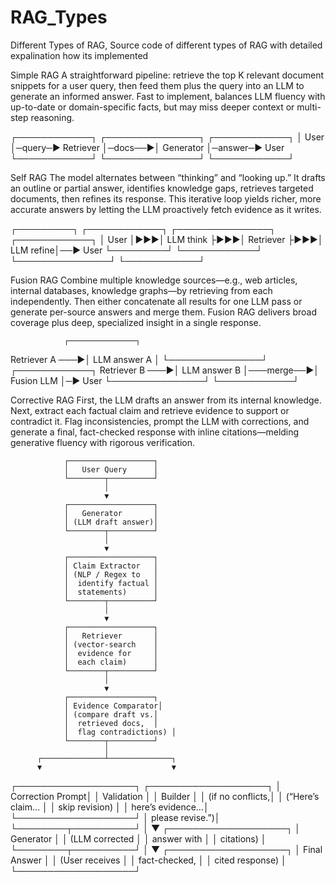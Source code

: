 # RAG_Types
Different Types of RAG, Source code of different types of RAG with detailed expalination how its implemented

Simple RAG
A straightforward pipeline: retrieve the top K relevant document snippets for a user query, then feed them plus the query into an LLM to generate an informed answer. Fast to implement, balances LLM fluency with up-to-date or domain-specific facts, but may miss deeper context or multi-step reasoning.

┌────────────┐       ┌───────────────┐       ┌────────────┐
│   User     │─query─▶  Retriever   │─docs──▶│  Generator │─answer─▶ User
└────────────┘       └───────────────┘       └────────────┘


Self RAG
The model alternates between “thinking” and “looking up.” It drafts an outline or partial answer, identifies knowledge gaps, retrieves targeted documents, then refines its response. This iterative loop yields richer, more accurate answers by letting the LLM proactively fetch evidence as it writes.

┌─────────┐   ┌────────────┐   ┌───────────────┐   ┌────────────┐
│  User   │▶▶▶│  LLM think ├▶▶▶│  Retriever    ├▶▶▶│  LLM refine│──▶ User
└─────────┘   └────────────┘   └───────────────┘   └────────────┘

Fusion RAG
Combine multiple knowledge sources—e.g., web articles, internal databases, knowledge graphs—by retrieving from each independently. Then either concatenate all results for one LLM pass or generate per-source answers and merge them. Fusion RAG delivers broad coverage plus deep, specialized insight in a single response.

                ┌───────────────┐
Retriever A ───▶│  LLM answer A │
                └───────────────┘           ┌────────────┐
Retriever B ───▶│  LLM answer B │───merge──▶│ Fusion LLM │─▶ User
                └───────────────┘           └────────────┘

Corrective RAG
First, the LLM drafts an answer from its internal knowledge. Next, extract each factual claim and retrieve evidence to support or contradict it. Flag inconsistencies, prompt the LLM with corrections, and generate a final, fact-checked response with inline citations—melding generative fluency with rigorous verification.

                ┌───────────────────┐
                │   User Query      │
                └────────┬──────────┘
                         │
                         ▼
                ┌───────────────────┐
                │   Generator       │
                │ (LLM draft answer)│
                └────────┬──────────┘
                         │
                         ▼
                ┌───────────────────┐
                │ Claim Extractor   │
                │ (NLP / Regex to   │
                │  identify factual │
                │  statements)      │
                └────────┬──────────┘
                         │
                         ▼
                ┌───────────────────┐
                │   Retriever       │
                │ (vector‐search    │
                │  evidence for     │
                │  each claim)      │
                └────────┬──────────┘
                         │
                         ▼
                ┌───────────────────┐
                │ Evidence Comparator│
                │ (compare draft vs.│
                │  retrieved docs,  │
                │  flag contradictions) │
                └────────┬──────────┘
                         │
          ┌──────────────┴──────────────┐
          ▼                             ▼
┌───────────────────┐         ┌───────────────────┐
│  Correction Prompt│         │  Validation       │
│  Builder          │         │  (if no conflicts,│
│  (“Here’s claim…  │         │   skip revision)  │
│   here’s evidence…│         └───────────────────┘
│   please revise.”)│
└────────┬──────────┘
          │
          ▼
┌───────────────────┐
│   Generator       │
│ (LLM corrected    │
│  answer with      │
│  citations)       │
└────────┬──────────┘
          │
          ▼
┌───────────────────┐
│  Final Answer     │
│ (User receives    │
│   fact-checked,   │
│   cited response) │
└───────────────────┘
